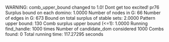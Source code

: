 WARNING: comb_upper_bound changed to 1.0! Dont get too excited! 
pr76
Surplus bound on each domino: 1.0000 
Number of nodes in G: 66 
Number of edges in G: 673 
Bound on total surplus of stable sets: 2.0000 
Pattern upper bound: 130 
Comb surplus upper bound (<=1): 1.0000 
Running find_handle: 1000 times 
Number of candidate_dom considered 1000 
Combs found: 0 
Total running time: 117.27295 seconds